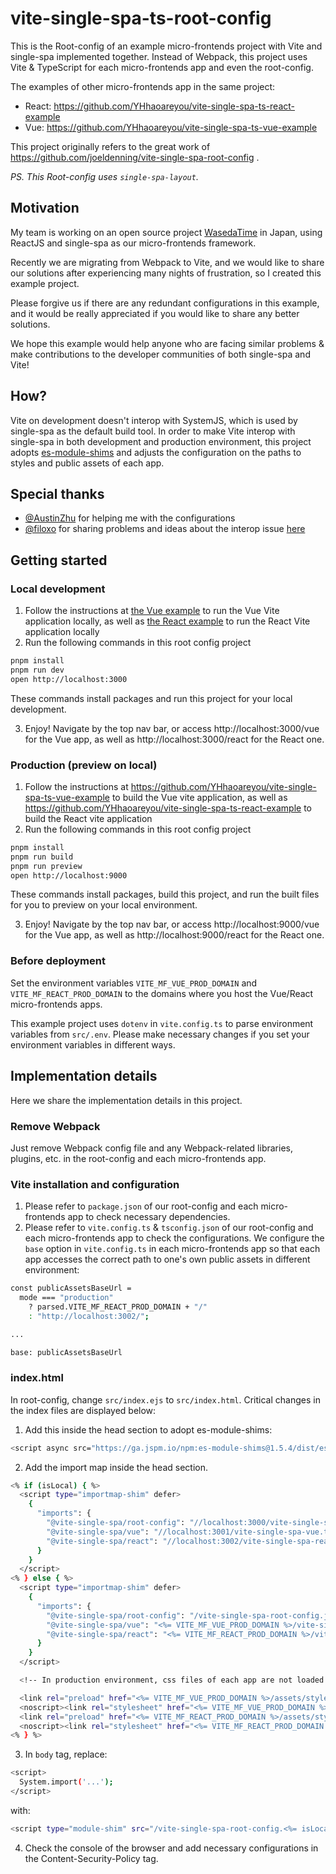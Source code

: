 # vite-single-spa-ts-root-config

This is the Root-config of an example micro-frontends project with Vite and single-spa implemented together.
Instead of Webpack, this project uses Vite & TypeScript for each micro-frontends app and even the root-config.

The examples of other micro-frontends app in the same project:
* React: https://github.com/YHhaoareyou/vite-single-spa-ts-react-example
* Vue: https://github.com/YHhaoareyou/vite-single-spa-ts-vue-example

This project originally refers to the great work of https://github.com/joeldenning/vite-single-spa-root-config .

*PS. This Root-config uses `single-spa-layout`.*

## Motivation

My team is working on an open source project [WasedaTime](https://github.com/wasedatime/wasedatime-web) in Japan, using ReactJS and single-spa as our micro-frontends framework.

Recently we are migrating from Webpack to Vite, and we would like to share our solutions after experiencing many nights of frustration, so I created this example project.

Please forgive us if there are any redundant configurations in this example, and it would be really appreciated if you would like to share any better solutions.

We hope this example would help anyone who are facing similar problems & make contributions to the developer communities of both single-spa and Vite!

## How?

Vite on development doesn't interop with SystemJS, which is used by single-spa as the default build tool.
In order to make Vite interop with single-spa in both development and production environment, this project adopts [es-module-shims](https://github.com/guybedford/es-module-shims) and adjusts the configuration on the paths to styles and public assets of each app.

## Special thanks

* [@AustinZhu](https://github.com/AustinZhu) for helping me with the configurations
* [@filoxo](https://github.com/filoxo) for sharing problems and ideas about the interop issue [here](https://github.com/single-spa/single-spa.js.org/issues/538)

## Getting started

### Local development

1. Follow the instructions at [the Vue example](https://github.com/YHhaoareyou/vite-single-spa-ts-vue-example) to run the Vue Vite application locally, as well as [the React example](https://github.com/YHhaoareyou/vite-single-spa-ts-react-example) to run the React Vite application locally
2. Run the following commands in this root config project
```sh
pnpm install
pnpm run dev
open http://localhost:3000
```
These commands install packages and run this project for your local development.

3. Enjoy! Navigate by the top nav bar, or access http://localhost:3000/vue for the Vue app, as well as http://localhost:3000/react for the React one.

### Production (preview on local)

1. Follow the instructions at https://github.com/YHhaoareyou/vite-single-spa-ts-vue-example to build the Vue vite application, as well as https://github.com/YHhaoareyou/vite-single-spa-ts-react-example to build the React vite application
2. Run the following commands in this root config project
```sh
pnpm install
pnpm run build
pnpm run preview
open http://localhost:9000
```
These commands install packages, build this project, and run the built files for you to preview on your local environment.

3. Enjoy! Navigate by the top nav bar, or access http://localhost:9000/vue for the Vue app, as well as http://localhost:9000/react for the React one.

### Before deployment

Set the environment variables `VITE_MF_VUE_PROD_DOMAIN` and `VITE_MF_REACT_PROD_DOMAIN` to the domains where you host the Vue/React micro-frontends apps.

This example project uses `dotenv` in `vite.config.ts` to parse environment variables from `src/.env`. Please make necessary changes if you set your environment variables in different ways.

## Implementation details

Here we share the implementation details in this project.

### Remove Webpack
Just remove Webpack config file and any Webpack-related libraries, plugins, etc. in the root-config and each micro-frontends app.

### Vite installation and configuration
1. Please refer to `package.json` of our root-config and each micro-frontends app to check necessary dependencies.
2. Please refer to `vite.config.ts` & `tsconfig.json` of our root-config and each micro-frontends app to check the configurations.
We configure the `base` option in `vite.config.ts` in each micro-frontends app so that each app accesses the correct path to one's own public assets in different environment:
```sh
const publicAssetsBaseUrl =
  mode === "production"
    ? parsed.VITE_MF_REACT_PROD_DOMAIN + "/"
    : "http://localhost:3002/";

...

base: publicAssetsBaseUrl
```

### index.html
In root-config, change `src/index.ejs` to `src/index.html`.
Critical changes in the index files are displayed below:

1. Add this inside the head section to adopt es-module-shims:
```sh
<script async src="https://ga.jspm.io/npm:es-module-shims@1.5.4/dist/es-module-shims.js"></script>
```
2. Add the import map inside the head section.
```sh
<% if (isLocal) { %>
  <script type="importmap-shim" defer>
    {
      "imports": {
        "@vite-single-spa/root-config": "//localhost:3000/vite-single-spa-root-config.ts",
        "@vite-single-spa/vue": "//localhost:3001/vite-single-spa-vue.ts",
        "@vite-single-spa/react": "//localhost:3002/vite-single-spa-react.ts"
      }
    }
  </script>
<% } else { %>
  <script type="importmap-shim" defer>
    {
      "imports": {
        "@vite-single-spa/root-config": "/vite-single-spa-root-config.js",
        "@vite-single-spa/vue": "<%= VITE_MF_VUE_PROD_DOMAIN %>/vite-single-spa-vue.js",
        "@vite-single-spa/react": "<%= VITE_MF_REACT_PROD_DOMAIN %>/vite-single-spa-react.js"
      }
    }
  </script>

  <!-- In production environment, css files of each app are not loaded correctly (the paths start with root-config's domain), so in index.html we preload them using each app's domain explicitly -->

  <link rel="preload" href="<%= VITE_MF_VUE_PROD_DOMAIN %>/assets/style.css" as="style" onload="this.onload=null;this.rel='stylesheet'">
  <noscript><link rel="stylesheet" href="<%= VITE_MF_VUE_PROD_DOMAIN %>/assets/style.css"></noscript>
  <link rel="preload" href="<%= VITE_MF_REACT_PROD_DOMAIN %>/assets/style.css" as="style" onload="this.onload=null;this.rel='stylesheet'">
  <noscript><link rel="stylesheet" href="<%= VITE_MF_REACT_PROD_DOMAIN %>/assets/style.css"></noscript>
<% } %>
```
3. In `body` tag, replace:
```sh
<script>
  System.import('...');
</script>
```
with:
```sh
<script type="module-shim" src="/vite-single-spa-root-config.<%= isLocal ? 'ts' : 'js' %>"></script>
```
4. Check the console of the browser and add necessary configurations in the Content-Security-Policy tag.
